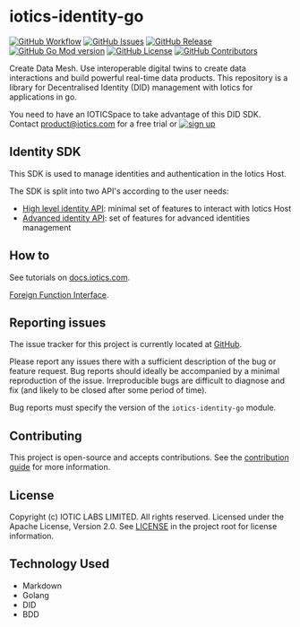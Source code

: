 # iotics-identity-go

[![GitHub Workflow](https://img.shields.io/github/workflow/status/Iotic-Labs/iotics-identity-go/go)](https://github.com/Iotic-Labs/iotics-identity-go/actions/workflows/go.yml)
[![GitHub Issues](https://img.shields.io/github/issues/Iotic-Labs/iotics-identity-go)](https://github.com/Iotic-Labs/iotics-identity-go/issues)
[![GitHub Release](https://img.shields.io/github/v/release/Iotic-Labs/iotics-identity-go)](https://github.com/Iotic-Labs/iotics-identity-go/releases)
[![GitHub Go Mod version](https://img.shields.io/github/go-mod/go-version/Iotic-Labs/iotics-identity-go)](https://github.com/Iotic-Labs/iotics-identity-go/blob/main/go.mod)
[![GitHub License](https://img.shields.io/github/license/Iotic-Labs/iotics-identity-go)](https://github.com/Iotic-Labs/iotics-identity-go/blob/main/LICENSE)
[![GitHub Contributors](https://img.shields.io/github/contributors/Iotic-Labs/iotics-identity-go)](https://github.com/Iotic-Labs/iotics-identity-go)

Create Data Mesh. Use interoperable digital twins to create data interactions and build powerful real-time data products. This repository is a library for Decentralised Identity (DID) management with Iotics for applications in go.

You need to have an IOTICSpace to take advantage of this DID SDK. Contact <a href="mailto:product@iotics.com">product@iotics.com</a> for a free trial or [![sign up](https://img.shields.io/badge/sign%20up-164194.svg?style=flat)](https://www.iotics.com/signup-preview-program/)

## Identity SDK

This SDK is used to manage identities and authentication in the Iotics Host.

The SDK is split into two API's according to the user needs:

* [High level identity API](pkg/api): minimal set of features to interact with Iotics Host
* [Advanced identity API](pkg/advancedapi): set of features for advanced identities management

## How to

See tutorials on [docs.iotics.com](https://docs.iotics.com/docs/create-decentralized-identity-documents).

[Foreign Function Interface](./ffi/rust/README.md).

## Reporting issues

The issue tracker for this project is currently located at [GitHub](https://github.com/Iotic-Labs/iotics-identity-go/issues).

Please report any issues there with a sufficient description of the bug or feature request. Bug reports should ideally be accompanied by a minimal reproduction of the issue. Irreproducible bugs are difficult to diagnose and fix (and likely to be closed after some period of time).

Bug reports must specify the version of the `iotics-identity-go` module.

## Contributing

This project is open-source and accepts contributions. See the [contribution guide](./CONTRIBUTING.md) for more information.

## License

Copyright (c) IOTIC LABS LIMITED. All rights reserved. Licensed under the Apache License, Version 2.0. See [LICENSE](./LICENSE) in the project root for license information.

## Technology Used

* Markdown
* Golang
* DID
* BDD
